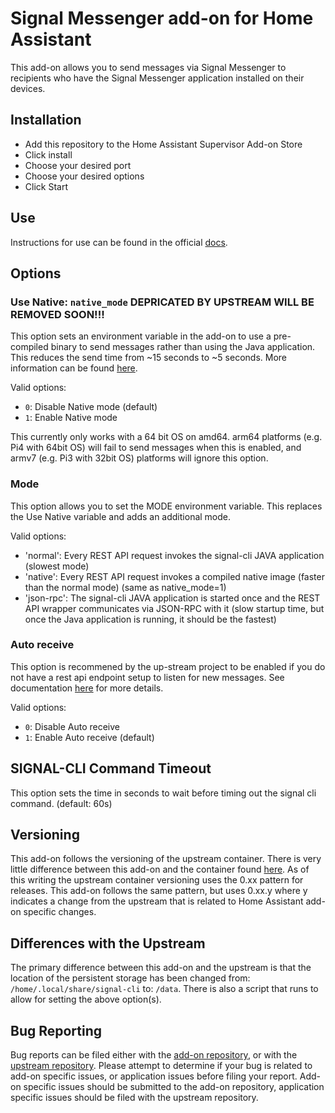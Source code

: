# Signal Messenger add-on for Home Assistant

This add-on allows you to send messages via Signal Messenger to recipients who have the Signal Messenger application installed on their devices.

## Installation

- Add this repository to the Home Assistant Supervisor Add-on Store
- Click install
- Choose your desired port
- Choose your desired options
- Click Start

## Use

Instructions for use can be found in the official [docs](https://www.home-assistant.io/integrations/signal_messenger/).

## Options

### Use Native: `native_mode` DEPRICATED BY UPSTREAM WILL BE REMOVED SOON!!!

This option sets an environment variable in the add-on to use a pre-compiled binary to send messages rather than using the Java application. This reduces the send time from ~15 seconds to ~5 seconds. More information can be found [here](https://github.com/bbernhard/signal-cli-rest-api#native-image-experimental).

Valid options:

- `0`: Disable Native mode (default)
- `1`: Enable Native mode

This currently only works with a 64 bit OS on amd64. arm64 platforms (e.g. Pi4 with 64bit OS) will fail to send messages when this is enabled, and armv7 (e.g. Pi3 with 32bit OS) platforms will ignore this option.

### Mode

This option allows you to set the MODE environment variable. This replaces the Use Native variable and adds an additional mode.

Valid options:

- 'normal': Every REST API request invokes the signal-cli JAVA application (slowest mode)
- 'native': Every REST API request invokes a compiled native image (faster than the normal mode) (same as native_mode=1)
- 'json-rpc': The signal-cli JAVA application is started once and the REST API wrapper communicates via JSON-RPC with it (slow startup time, but once the Java application is running, it should be the fastest)

### Auto receive

This option is recommened by the up-stream project to be enabled if you do not have a rest api endpoint setup to listen for new messages. See documentation [here](https://github.com/bbernhard/signal-cli-rest-api#auto-receive-schedule) for more details.

Valid options:

- `0`: Disable Auto receive
- `1`: Enable Auto receive (default)

## SIGNAL-CLI Command Timeout

This option sets the time in seconds to wait before timing out the signal cli command. (default: 60s)

## Versioning

This add-on follows the versioning of the upstream container. There is very little difference between this add-on and the container found [here](https://github.com/bbernhard/signal-cli-rest-api).
As of this writing the upstream container versioning uses the 0.xx pattern for releases. This add-on follows the same pattern, but uses 0.xx.y where y indicates a change from the upstream that is related to Home Assistant add-on specific changes.

## Differences with the Upstream

The primary difference between this add-on and the upstream is that the location of the persistent storage has been changed from: `/home/.local/share/signal-cli` to: `/data`.
There is also a script that runs to allow for setting the above option(s).

## Bug Reporting

Bug reports can be filed either with the [add-on repository](https://github.com/haberda/hassio_addons), or with the [upstream repository](https://github.com/bbernhard/signal-cli-rest-api). 
Please attempt to determine if your bug is related to add-on specific issues, or application issues before filing your report. Add-on specific issues should be submitted to the add-on repository, application specific issues should be filed with the upstream repository.



